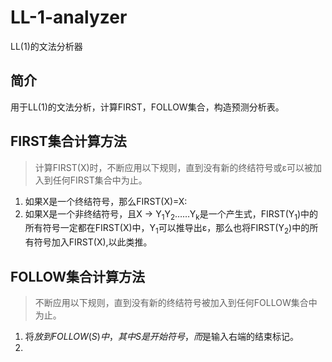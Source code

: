 # LL-1-analyzer
LL(1)的文法分析器

## 简介
用于LL(1)的文法分析，计算FIRST，FOLLOW集合，构造预测分析表。

## FIRST集合计算方法
> 计算FIRST(X)时，不断应用以下规则，直到没有新的终结符号或ε可以被加入到任何FIRST集合中为止。
1. 如果X是一个终结符号，那么FIRST(X)=X:
2. 如果X是一个非终结符号，且X -> Y<sub>1</sub>Y<sub>2</sub>……Y<sub>k</sub>是一个产生式，FIRST(Y<sub>1</sub>)中的所有符号一定都在FIRST(X)中，Y<sub>1</sub>可以推导出ε，那么也将FIRST(Y<sub>2</sub>)中的所有符号加入FIRST(X),以此类推。

## FOLLOW集合计算方法
> 不断应用以下规则，直到没有新的终结符号被加入到任何FOLLOW集合中为止。
1. 将$放到FOLLOW(S)中，其中S是开始符号，而$是输入右端的结束标记。
2. 